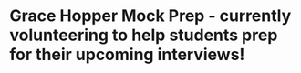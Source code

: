 # Grace Hopper Mock Prep - currently volunteering to help students prep for their upcoming interviews!
